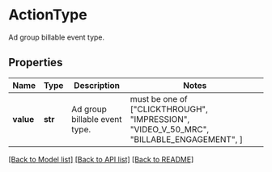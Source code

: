 # ActionType

Ad group billable event type.

## Properties
Name | Type | Description | Notes
------------ | ------------- | ------------- | -------------
**value** | **str** | Ad group billable event type. |  must be one of ["CLICKTHROUGH", "IMPRESSION", "VIDEO_V_50_MRC", "BILLABLE_ENGAGEMENT", ]

[[Back to Model list]](../README.md#documentation-for-models) [[Back to API list]](../README.md#documentation-for-api-endpoints) [[Back to README]](../README.md)


